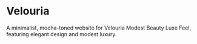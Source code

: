 # Velouria
A minimalist, mocha-toned website for Velouria Modest Beauty Luxe Feel, featuring elegant design and modest luxury.
